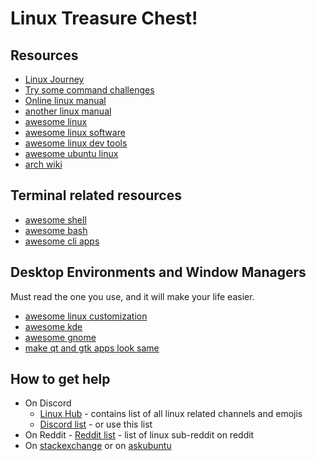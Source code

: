 # Linux Treasure Chest!

## Resources

* [Linux Journey](https://linuxjourney.com/)
* [Try some command challenges](https://cmdchallenge.com)
* [Online linux manual](https://www.explainshell.com)
* [another linux manual](https://www.kernel.org/doc/man-pages/)
* [awesome linux](https://github.com/inputsh/awesome-linux)
* [awesome linux software](https://github.com/luong-komorebi/Awesome-Linux-Software)
* [awesome linux dev tools](https://github.com/madbob/awesome-linux-dev)
* [awesome ubuntu linux](https://github.com/bpearson/Awesome-Ubuntu-Linux)
* [arch wiki](https://wiki.archlinux.org/)

## Terminal related resources

* [awesome shell](https://github.com/alebcay/awesome-shell)
* [awesome bash](https://github.com/awesome-lists/awesome-bash)
* [awesome cli apps](https://github.com/agarrharr/awesome-cli-apps)

## Desktop Environments and Window Managers

Must read the one you use, and it will make your life easier.

* [awesome linux customization](https://github.com/myugan/awesome-linux-customization)
* [awesome kde](https://github.com/francoism90/awesome-kde)
* [awesome gnome](https://github.com/Kazhnuz/awesome-gnome)
* [make qt and gtk apps look same](https://wiki.archlinux.org/index.php/Uniform_look_for_Qt_and_GTK_applications)

## How to get help

* On Discord
  * [Linux Hub](https://discord.gg/8MdKWGn) - contains list of all linux related channels and emojis
  * [Discord list](./discord.md) - or use this list
* On Reddit - [Reddit list](./reddit.md) - list of linux sub-reddit on reddit
* On [stackexchange](https://unix.stackexchange.com/) or on [askubuntu](https://askubuntu.com/)